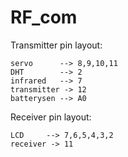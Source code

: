 # RF_com

Transmitter pin layout:
```
servo      --> 8,9,10,11
DHT        --> 2
infrared   --> 7
transmitter -> 12
batterysen --> A0
```

Receiver pin layout:
```
LCD     --> 7,6,5,4,3,2
receiver -> 11
